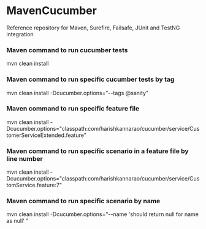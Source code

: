 # MavenCucumber
Reference repository for Maven, Surefire, Failsafe, JUnit and TestNG integration

### Maven command to run cucumber tests
mvn clean install

### Maven command to run specific cucumber tests by tag
mvn clean install -Dcucumber.options="--tags @sanity"

### Maven command to run specific feature file
mvn clean install -Dcucumber.options="classpath:com/harishkannarao/cucumber/service/CustomerServiceExtended.feature"

### Maven command to run specific scenario in a feature file by line number
mvn clean install -Dcucumber.options="classpath:com/harishkannarao/cucumber/service/CustomService.feature:7"

### Maven command to run specific scenario by name
mvn clean install -Dcucumber.options="--name 'should return null for name as null' "
